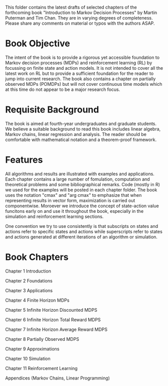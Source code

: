 This folder contains the latest drafts of selected chapters of the forthcoming book "Introduction to Markov Decision Processes" by Martin Puterman and Tim Chan. They are in varying degrees of completeness.  Please share any comments on material or typos with the authors ASAP.

# Book Objective 

The intent of the book is to provide a rigorous yet accessible foundation to Markov decision processes (MDPs) and reinforcement learning (RL) by focussing on finite state and action models.  It is not intended to cover all the latest work on RL but to provide a sufficient foundation for the reader to jump into current research.   The book also contains a chapter on partially observed MDPs (POMDPs) but will not cover continuous time models which at this time do not appear to be a major research focus. 

# Requisite Background

The book is aimed at fourth-year undergraduates and graduate students.
We believe a suitable background to read this book includes linear algebra,  Markov chains, linear regression and analysis. 
The reader should be comfortable with mathematical notation and a theorem-proof framework.

# Features

All algorithms and results are illustrated with examples and applications.  Each chapter  contains a large number of fomulation, computation  and theoretical problems and some bibliographical  remarks.  Code (mostly in R) we used for the examples will be posted in each chapter folder. 
The book uses the notation "cmax" and "arg cmax" to emphasize that when representing results in vector form, maximization is carried out componentwise.
Moroever we introduce the concept of state-action value funcitons early on and use it throughout the book, especially in the simulation and reinforcement learning sections.

One convention we try to use consistently is that subscripts on states and actions refer to specific states and actions while superscripts refer to states and actions generated at different iterations of an  algorithm or   simulation.


# Book Chapters

Chapter 1 Introduction

Chapter 2 Foundations

Chapter 3 Applications

Chapter 4 Finite Horizon MDPs

Chapter 5 Infinite Horizon Discounted MDPS

Chapter 6 Infinite Horizon Total Reward MDPS

Chapter 7 Infinite Horizon Average Reward MDPS

Chapter 8 Partially Observed MDPS

Chapter 9 Approximations

Chapter 10 Simulation 

Chapter 11 Reinforcement Learning

Appendices (Markov Chains, Linear Programming)
